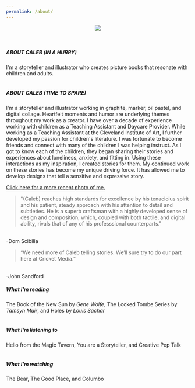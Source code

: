 ```yaml
---
permalink: /about/
---
```

<p align="center">
    <img src="/images/ChildCaleb.png" />
</p>
</br>
<h5>ABOUT CALEB (IN A HURRY)</h5>
I'm a storyteller and illustrator who creates picture books that resonate with children and adults. <br>
<br>
<h5>ABOUT CALEB (TIME TO SPARE)</h5>

I'm a storyteller and illustrator working in graphite, marker, oil pastel, and digital collage. Heartfelt moments and humor are underlying themes throughout my work as a creator. I have over a decade of experience working with children as a Teaching Assistant and Daycare Provider. While working as a Teaching Assistant at the Cleveland Institute of Art, I further developed my passion for children's literature. I was fortunate to become friends and connect with many of the children I was helping instruct. As I got to know each of the children, they began sharing their stories and experiences about loneliness, anxiety, and fitting in. Using these interactions as my inspiration, I created stories for them. My continued work on these stories has become my unique driving force. It has allowed me to develop designs that tell a sensitive and expressive story.<br>

<u><p style="color:#C68975;"><a href= "/current/"> Click here for a more recent photo of me. </a> <br></u></p> 

>"(Caleb) reaches high standards for excellence by his tenacioius spirit and his patient, steady approach with his attention to detail and subtleties. He is a superb craftsman with a highly developed sense of design and composition, which, coupled with both tactile, and digital ability, rivals that of any of his professsional counterparts."<br>
<br>
-Dom Scibilia

>“We need more of Caleb telling stories. We’ll sure try to do our part here at Cricket Media.”<br>
<br>
-John Sandford

<br>
<h5>What I'm reading</h5>
The Book of the New Sun by <i>Gene Wolfe</i>, The Locked Tombe Series by <i>Tamsyn Muir</i>, and Holes by <i>Louis Sachar</i><br>
 <br>
<h5>What I'm listening to</h5>
Hello from the Magic Tavern, You are a Storyteller, and Creative Pep Talk<br>
 <br>
<h5>What I'm watching</h5>
The Bear, The Good Place, and Columbo<br>
<br>